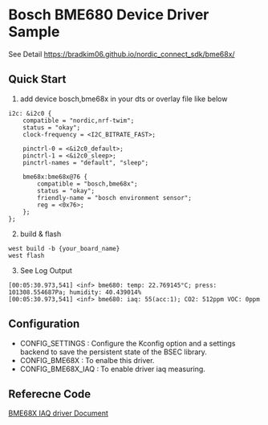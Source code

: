 # Bosch BME680 Device Driver Sample

See Detail https://bradkim06.github.io/nordic_connect_sdk/bme68x/

## Quick Start

1. add device bosch,bme68x in your dts or overlay file like below

```
i2c: &i2c0 {
	compatible = "nordic,nrf-twim";
	status = "okay";
	clock-frequency = <I2C_BITRATE_FAST>;

	pinctrl-0 = <&i2c0_default>;
	pinctrl-1 = <&i2c0_sleep>;
	pinctrl-names = "default", "sleep";

	bme68x:bme68x@76 {
		compatible = "bosch,bme68x";
		status = "okay";
		friendly-name = "bosch environment sensor";
		reg = <0x76>;
	};
};
```

2. build & flash

```
west build -b {your_board_name}
west flash
```

3. See Log Output

```
[00:05:30.973,541] <inf> bme680: temp: 22.769145°C; press: 101308.554687Pa; humidity: 40.439014%
[00:05:30.973,541] <inf> bme680: iaq: 55(acc:1); CO2: 512ppm VOC: 0ppm
```

## Configuration

- CONFIG_SETTINGS : Configure the Kconfig option and a settings backend to save the persistent state of the BSEC library.
- CONFIG_BME68X : To enalbe this driver.
- CONFIG_BME68X_IAQ : To enable driver iaq measuring.

## Referecne Code

[BME68X IAQ driver Document](https://developer.nordicsemi.com/nRF_Connect_SDK/doc/2.4.99-dev2/nrf/drivers/bme68x_iaq.html)
